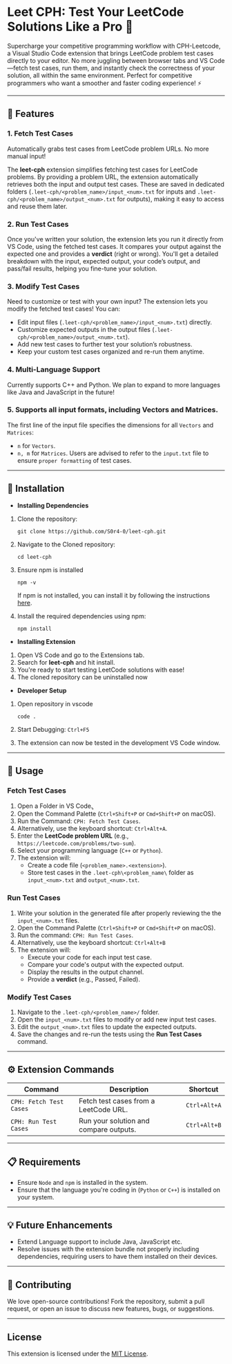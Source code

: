# Leet CPH: Test Your LeetCode Solutions Like a Pro 🚀

Supercharge your competitive programming workflow with CPH-Leetcode, a Visual Studio Code extension that brings LeetCode problem test cases directly to your editor. No more juggling between browser tabs and VS Code—fetch test cases, run them, and instantly check the correctness of your solution, all within the same environment. Perfect for competitive programmers who want a smoother and faster coding experience! ⚡

---

## 🎯 Features

### 1. Fetch Test Cases
Automatically grabs test cases from LeetCode problem URLs. No more manual input!

The **leet-cph** extension simplifies fetching test cases for LeetCode problems. By providing a problem URL, the extension automatically retrieves both the input and output test cases. These are saved in dedicated folders (`.leet-cph/<problem_name>/input_<num>.txt` for inputs and `.leet-cph/<problem_name>/output_<num>.txt` for outputs), making it easy to access and reuse them later.

### 2. Run Test Cases 
Once you've written your solution, the extension lets you run it directly from VS Code, using the fetched test cases. It compares your output against the expected one and provides a **verdict** (right or wrong). You'll get a detailed breakdown with the input, expected output, your code’s output, and pass/fail results, helping you fine-tune your solution.

### 3. Modify Test Cases
Need to customize or test with your own input? The extension lets you modify the fetched test cases! You can:
- Edit input files (`.leet-cph/<problem_name>/input_<num>.txt`) directly.
- Customize expected outputs in the output files (`.leet-cph/<problem_name>/output_<num>.txt`).
- Add new test cases to further test your solution’s robustness.
- Keep your custom test cases organized and re-run them anytime.

### 4. Multi-Language Support  
Currently supports C++ and Python. We plan to expand to more languages like Java and JavaScript in the future!

### 5. Supports all input formats, including Vectors and Matrices.
The first line of the input file specifies the dimensions for all `Vectors` and `Matrices`:
-  `n` for `Vectors`.
-  `n, m` for `Matrices`.
Users are advised to refer to the `input.txt` file to ensure `proper formatting` of test cases.

---

## 🚀 Installation

- **Installing Dependencies**
1. Clone the repository:
   ``` 
   git clone https://github.com/S0r4-0/leet-cph.git 
   ```

2. Navigate to the Cloned repository:
   ```
   cd leet-cph
   ```

3. Ensure npm is installed
   ```
   npm -v
   ```
   If npm is not installed, you can install it by following the instructions [here](https://docs.npmjs.com/downloading-and-installing-node-js-and-npm).
   
4. Install the required dependencies using npm:
   ```
   npm install
   ```
   
- **Installing Extension**
1. Open VS Code and go to the Extensions tab.
2. Search for **leet-cph** and hit install.
3. You're ready to start testing LeetCode solutions with ease!
4. The cloned repository can be uninstalled now

- **Developer Setup**
1. Open repository in vscode
   ```
   code .
   ```

2. Start Debugging: `Ctrl+F5`
3. The extension can now be tested in the development VS Code window.

---

## 🔧 Usage

### Fetch Test Cases
1. Open a Folder in VS Code.̥
2. Open the Command Palette (`Ctrl+Shift+P` or `Cmd+Shift+P` on macOS).
3. Run the Command: `CPH: Fetch Test Cases`.
4. Alternatively, use the keyboard shortcut: `Ctrl+Alt+A`.
5. Enter the **LeetCode problem URL** (e.g., `https://leetcode.com/problems/two-sum`).
6. Select your programming language (`C++` or `Python`).
7. The extension will:
   - Create a code file (`<problem_name>.<extension>`).
   - Store test cases in the `.leet-cph\<problem_name\` folder as `input_<num>.txt` and `output_<num>.txt`.  

### Run Test Cases
1. Write your solution in the generated file after properly  reviewing the the `input_<num>.txt` files.
2. Open the Command Palette (`Ctrl+Shift+P` or `Cmd+Shift+P` on macOS).
3. Run the command: `CPH: Run Test Cases`.
4. Alternatively, use the keyboard shortcut: `Ctrl+Alt+B`
5. The extension will:
   - Execute your code for each input test case.
   - Compare your code's output with the expected output.
   - Display the results in the output channel.
   - Provide a **verdict** (e.g., Passed, Failed).

### Modify Test Cases
1. Navigate to the `.leet-cph/<problem_name>/` folder.
2. Open the `input_<num>.txt` files to modify or add new input test cases.
3. Edit the `output_<num>.txt` files to update the expected outputs.
4. Save the changes and re-run the tests using the **Run Test Cases** command.
---


## ⚙️ Extension Commands

| Command                          | Description                                | Shortcut         |
|----------------------------------|--------------------------------------------|------------------|
| `CPH: Fetch Test Cases` | Fetch test cases from a LeetCode URL.      | `Ctrl+Alt+A`     |
| `CPH: Run Test Cases`  | Run your solution and compare outputs.     | `Ctrl+Alt+B`     |


---

## 📋 Requirements

- Ensure `Node` and `npm` is installed in the system. 
- Ensure that the language you're coding in (`Python` or `C++`) is installed on your system.

---

## 💡 Future Enhancements

- Extend Language support to include Java, JavaScript etc.
- Resolve issues with the extension bundle not properly including dependencies, requiring users to have them installed on their devices.

---

## 🤝 Contributing

We love open-source contributions! Fork the repository, submit a pull request, or open an issue to discuss new features, bugs, or suggestions.

---

## License

This extension is licensed under the [MIT License](LICENSE).